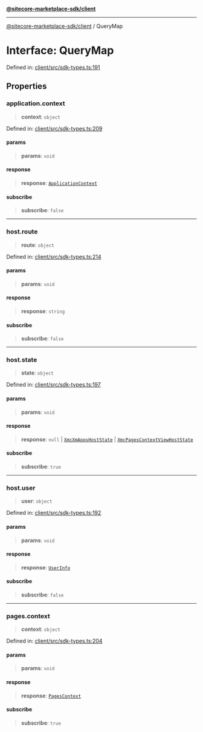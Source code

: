 [**@sitecore-marketplace-sdk/client**](../README.md)

***

[@sitecore-marketplace-sdk/client](../README.md) / QueryMap

# Interface: QueryMap

Defined in: [client/src/sdk-types.ts:191](https://github.com/Sitecore/sitecore-marketplace-sdk/blob/52ce51a9eb68c659f71f11d434c89a18a730796e/packages/client/src/sdk-types.ts#L191)

## Properties

### application.context

> **context**: `object`

Defined in: [client/src/sdk-types.ts:209](https://github.com/Sitecore/sitecore-marketplace-sdk/blob/52ce51a9eb68c659f71f11d434c89a18a730796e/packages/client/src/sdk-types.ts#L209)

#### params

> **params**: `void`

#### response

> **response**: [`ApplicationContext`](ApplicationContext.md)

#### subscribe

> **subscribe**: `false`

***

### host.route

> **route**: `object`

Defined in: [client/src/sdk-types.ts:214](https://github.com/Sitecore/sitecore-marketplace-sdk/blob/52ce51a9eb68c659f71f11d434c89a18a730796e/packages/client/src/sdk-types.ts#L214)

#### params

> **params**: `void`

#### response

> **response**: `string`

#### subscribe

> **subscribe**: `false`

***

### host.state

> **state**: `object`

Defined in: [client/src/sdk-types.ts:197](https://github.com/Sitecore/sitecore-marketplace-sdk/blob/52ce51a9eb68c659f71f11d434c89a18a730796e/packages/client/src/sdk-types.ts#L197)

#### params

> **params**: `void`

#### response

> **response**: `null` \| [`XmcXmAppsHostState`](XmcXmAppsHostState.md) \| [`XmcPagesContextViewHostState`](XmcPagesContextViewHostState.md)

#### subscribe

> **subscribe**: `true`

***

### host.user

> **user**: `object`

Defined in: [client/src/sdk-types.ts:192](https://github.com/Sitecore/sitecore-marketplace-sdk/blob/52ce51a9eb68c659f71f11d434c89a18a730796e/packages/client/src/sdk-types.ts#L192)

#### params

> **params**: `void`

#### response

> **response**: [`UserInfo`](UserInfo.md)

#### subscribe

> **subscribe**: `false`

***

### pages.context

> **context**: `object`

Defined in: [client/src/sdk-types.ts:204](https://github.com/Sitecore/sitecore-marketplace-sdk/blob/52ce51a9eb68c659f71f11d434c89a18a730796e/packages/client/src/sdk-types.ts#L204)

#### params

> **params**: `void`

#### response

> **response**: [`PagesContext`](PagesContext.md)

#### subscribe

> **subscribe**: `true`
